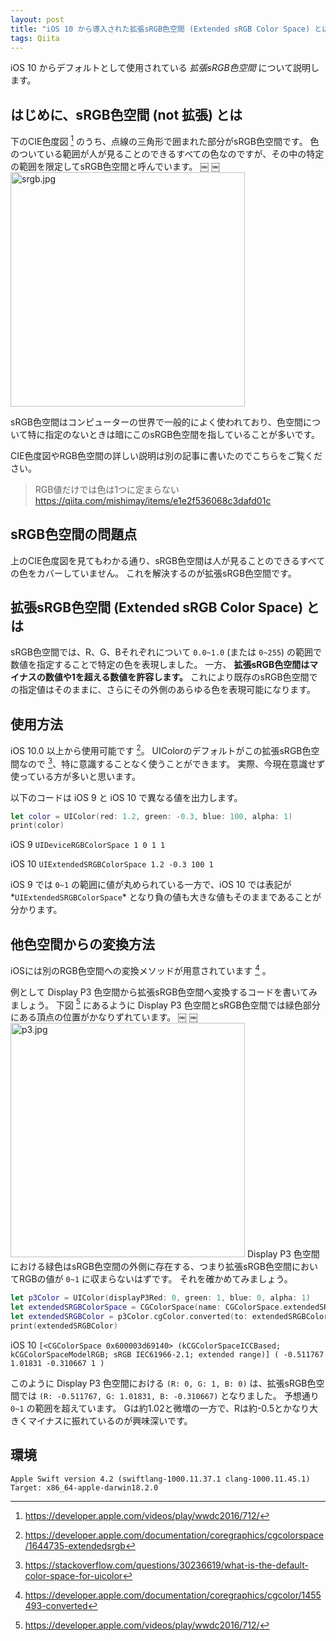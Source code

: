 ```yaml
---
layout: post
title: "iOS 10 から導入された拡張sRGB色空間 (Extended sRGB Color Space) とは"
tags: Qiita
---
```



iOS 10 からデフォルトとして使用されている _拡張sRGB色空間_ について説明します。

## はじめに、sRGB色空間 (not 拡張) とは
下のCIE色度図 [^1] のうち、点線の三角形で囲まれた部分がsRGB色空間です。
色のついている範囲が人が見ることのできるすべての色なのですが、その中の特定の範囲を限定してsRGB色空間と呼んでいます。
￼
￼<img width="375" alt="srgb.jpg" src="{{ site.url }}/assets/qiita/0/23679/d9d8d29c-5532-d359-5ee9-6b9e68ede6e5.jpeg">

sRGB色空間はコンピューターの世界で一般的によく使われており、色空間について特に指定のないときは暗にこのsRGB色空間を指していることが多いです。

CIE色度図やRGB色空間の詳しい説明は別の記事に書いたのでこちらをご覧ください。

> RGB値だけでは色は1つに定まらない
https://qiita.com/mishimay/items/e1e2f536068c3dafd01c

##  sRGB色空間の問題点
上のCIE色度図を見てもわかる通り、sRGB色空間は人が見ることのできるすべての色をカバーしていません。
これを解決するのが拡張sRGB色空間です。

## 拡張sRGB色空間 (Extended sRGB Color Space) とは
sRGB色空間では、R、G、Bそれぞれについて `0.0~1.0` (または `0~255`) の範囲で数値を指定することで特定の色を表現しました。
一方、 **拡張sRGB色空間はマイナスの数値や1を超える数値を許容します。** これにより既存のsRGB色空間での指定値はそのままに、さらにその外側のあらゆる色を表現可能になります。

## 使用方法
iOS 10.0 以上から使用可能です [^2]。
UIColorのデフォルトがこの拡張sRGB色空間なので [^3]、特に意識することなく使うことができます。
実際、今現在意識せず使っている方が多いと思います。

以下のコードは iOS 9 と iOS 10 で異なる値を出力します。

```swift
let color = UIColor(red: 1.2, green: -0.3, blue: 100, alpha: 1)
print(color)
```

iOS 9
`UIDeviceRGBColorSpace 1 0 1 1`

iOS 10
`UIExtendedSRGBColorSpace 1.2 -0.3 100 1`

iOS 9 では `0~1` の範囲に値が丸められている一方で、iOS 10 では表記が*`UIExtendedSRGBColorSpace`* となり負の値も大きな値もそのままであることが分かります。

## 他色空間からの変換方法
iOSには別のRGB色空間への変換メソッドが用意されています [^4] 。

例として Display P3 色空間から拡張sRGB色空間へ変換するコードを書いてみましょう。
下図 [^1] にあるように Display P3 色空間とsRGB色空間では緑色部分にある頂点の位置がかなりずれています。
￼
￼<img width="375" alt="p3.jpg" src="{{ site.url }}/assets/qiita/0/23679/089f0fd4-c420-2e5d-fb6d-2e11488127b8.jpeg">
Display P3 色空間における緑色はsRGB色空間の外側に存在する、つまり拡張sRGB色空間においてRGBの値が `0~1` に収まらないはずです。
それを確かめてみましょう。

```swift
let p3Color = UIColor(displayP3Red: 0, green: 1, blue: 0, alpha: 1)
let extendedSRGBColorSpace = CGColorSpace(name: CGColorSpace.extendedSRGB)!
let extendedSRGBColor = p3Color.cgColor.converted(to: extendedSRGBColorSpace, intent: .defaultIntent, options: nil)
print(extendedSRGBColor)
```

iOS 10
`[<CGColorSpace 0x600003d69140> (kCGColorSpaceICCBased; kCGColorSpaceModelRGB; sRGB IEC61966-2.1; extended range)] ( -0.511767 1.01831 -0.310667 1 )`

このように Display P3 色空間における `(R: 0, G: 1, B: 0)` は、拡張sRGB色空間では `(R: -0.511767, G: 1.01831, B: -0.310667)` となりました。
予想通り `0~1` の範囲を超えています。
Gは約1.02と微増の一方で、Rは約-0.5とかなり大きくマイナスに振れているのが興味深いです。

## 環境
```
Apple Swift version 4.2 (swiftlang-1000.11.37.1 clang-1000.11.45.1)
Target: x86_64-apple-darwin18.2.0
```

[^1]: https://developer.apple.com/videos/play/wwdc2016/712/
[^2]: https://developer.apple.com/documentation/coregraphics/cgcolorspace/1644735-extendedsrgb
[^3]: https://stackoverflow.com/questions/30236619/what-is-the-default-color-space-for-uicolor
[^4]: https://developer.apple.com/documentation/coregraphics/cgcolor/1455493-converted

